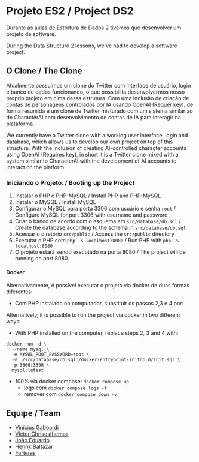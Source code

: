 # Projeto ES2 / Project DS2
Durante as aulas de Estrutura de Dados 2 tivemos que desenvolver um projeto de software.

During the Data Structure 2 lessons, we've had to develop a software project.

## O Clone / The Clone
Atualmente possuimos um clone do Twitter com interface de usuário, login e banco de dados funcionando, o que possibilita desenvolvermos nosso proprio projeto em cima dessa estrutura. Com uma inclusão de criação de contas de personagens controlados por IA usando OpenAI (Requer key), de forma resumida é um clone de Twitter misturado com um sistema similar ao de CharacterAI com desenvolvimento de contas de IA para interagir na plataforma.

We currently have a Twitter clone with a working user interface, login and database, which allows us to develop our own project on top of this structure. With the inclusion of creating AI-controlled character accounts using OpenAI (Requires key), in short it is a Twitter clone mixed with a system similar to CharacterAI with the development of AI accounts to interact on the platform.

### Iniciando o Projeto. / Booting up the Project
1. Instalar o PHP e PHP-MySQL / Install PHP and PHP-MySQL
2. Instalar o MySQL / Install MySQL
3. Configurar o MySQL para porta 3306 com usuário e senha `root` / Configure MySQL for port 3306 with username and password 
4. Criar o banco de acordo com o esquema em `src/database/db.sql` / Create the database according to the schema in `src/database/db.sql`
5. Acessar o diretório `src/public` / Access the `src/public` directory
6. Executar o PHP com `php -S localhost:8080` / Run PHP with `php -S localhost:8080`
7. O projeto estará sendo executado na porta 8080 / The project will be running on port 8080

#### Docker
Alternativamente, é possível executar o projeto via docker de duas formas diferentes:
- Com PHP instalado no computador, substituir os passos 2,3 e 4 por:

Alternatively, it is possible to run the project via docker in two different ways:
- With PHP installed on the computer, replace steps 2, 3 and 4 with:
```
docker run -d \
  --name mysql \
  -e MYSQL_ROOT_PASSWORD=root \
  -v ./src/database/db.sql:/docker-entrypoint-initdb.d/init.sql \
  -p 3306:3306 \
  mysql:latest
```
- 100% via docker compose: `docker compose up`
  - logs com `docker compose logs -f`
  - remover com `docker compose down -v`

## Equipe / Team
- [Vinícius Gaboardi](https://www.linkedin.com/in/vin%C3%ADcius-gaboardi-silva-710024325/)
- [Victor Chrisosthemos](https://www.linkedin.com/in/victor-c-6a9081b0/)
- [João Eduardo](https://github.com/JimboUser)
- [Henrik Baltazar](https://github.com/HenrikBaltazar)
- [Forteres](https://github.com/forteres)
